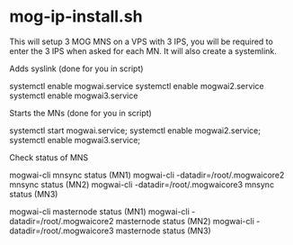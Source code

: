 # mog-ip-install.sh

This will setup 3 MOG MNS on a VPS with 3 IPS, you will be required to enter the 3 IPS when asked for each MN. It will also create a systemlink.


Adds syslink (done for you in script)

systemctl enable mogwai.service
systemctl enable mogwai2.service 
systemctl enable mogwai3.service

Starts the MNs (done for you in script)

systemctl start mogwai.service;
systemctl enable mogwai2.service;
systemctl enable mogwai3.service;

Check status of MNS

mogwai-cli mnsync status (MN1)
mogwai-cli -datadir=/root/.mogwaicore2 mnsync status (MN2)
mogwai-cli -datadir=/root/.mogwaicore3 mnsync status (MN3)

mogwai-cli masternode status (MN1)
mogwai-cli -datadir=/root/.mogwaicore2 masternode status (MN2)
mogwai-cli -datadir=/root/.mogwaicore3 masternode status (MN3)
